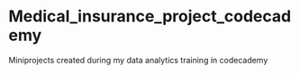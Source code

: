 # Medical_insurance_project_codecademy
Miniprojects created during my data analytics training in codecademy
